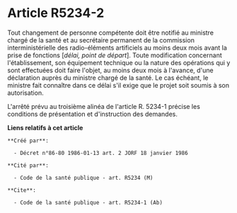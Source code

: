 # Article R5234-2

Tout changement de personne compétente doit être notifié au ministre chargé de la santé et au secrétaire permanent de la
commission interministérielle des radio-éléments artificiels au moins deux mois avant la prise de fonctions [*délai, point de
départ*].    Toute modification concernant l'établissement, son équipement technique ou la nature des opérations qui y sont
effectuées doit faire l'objet, au moins deux mois à l'avance, d'une déclaration auprès du ministre chargé de la santé. Le cas
échéant, le ministre fait connaître dans ce délai s'il exige que le projet soit soumis à son autorisation.

L'arrêté prévu au troisième alinéa de l'article R. 5234-1 précise les conditions de présentation et d'instruction des
demandes.

**Liens relatifs à cet article**

	**Créé par**:

	  - Décret n°86-80 1986-01-13 art. 2 JORF 18 janvier 1986

	**Cité par**:

	  - Code de la santé publique - art. R5234 (M)

	**Cite**:

	  - Code de la santé publique - art. R5234-1 (Ab)
